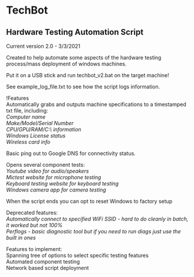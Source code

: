 # TechBot
## Hardware Testing Automation Script 
Current version 2.0 - 3/3/2021

Created to help automate some aspects of the hardware testing process/mass deployment of windows machines. 

Put it on a USB stick and run techbot_v2.bat on the target machine!

See example_log_file.txt to see how the script logs information. 

!Features  
Automatically grabs and outputs machine specifications to a timestamped txt file, including:  
*Computer name  
Make/Model/Serial Number  
CPU/GPU/RAM/C:\ information  
Windows License status   
Wireless card info*  

Basic ping out to Google DNS for connectivity status. 

Opens several component tests:  
*Youtube video for audio/speakers  
Mictest website for microphone testing  
Keyboard testing website for keyboard testing  
Windows camera app for camera testing*  

When the script ends you can opt to reset Windows to factory setup
  
Deprecated features:  
*Automatically connect to specified WiFi SSID - hard to do cleanly in batch, it worked but not 100%  
Perflogs - basic diagnostic tool but if you need to run diags just use the built in ones*  
  
Features to implement:  
Spanning tree of options to select specific testing features  
Automated component testing  
Network based script deployment  
